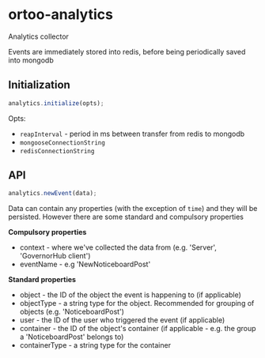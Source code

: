 ortoo-analytics
===============

Analytics collector

Events are immediately stored into redis, before being periodically saved into mongodb

## Initialization ##

```javascript
analytics.initialize(opts);
```

Opts:

* `reapInterval` - period in ms between transfer from redis to mongodb
* `mongooseConnectionString`
* `redisConnectionString`

## API ##

```javascript
analytics.newEvent(data);
```

Data can contain any properties (with the exception of `time`) and they will be persisted. However there are some standard and compulsory properties

**Compulsory properties**

* context - where we've collected the data from (e.g. 'Server', 'GovernorHub client')
* eventName - e.g 'NewNoticeboardPost'

**Standard properties**

* object - the ID of the object the event is happening to (if applicable)
* objectType - a string type for the object. Recommended for grouping of objects (e.g. 'NoticeboardPost')
* user - the ID of the user who triggered the event (if applicable)
* container - the ID of the object's container (if applicable - e.g. the group a 'NoticeboardPost' belongs to)
* containerType - a string type for the container
